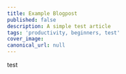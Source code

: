 ```yaml
---
title: Example Blogpost
published: false
description: A simple test article
tags: 'productivity, beginners, test'
cover_image: 
canonical_url: null
---
```



test
